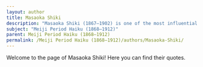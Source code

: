 ```yaml
---
layout: author
title: Masaoka Shiki
description: "Masaoka Shiki (1867–1902) is one of the most influential figures in modern Japanese poetry and is known for his efforts to modernize haiku. He emphasized the importance of subjective experience and sought to depict nature in a fresh and evocative manner, often focusing on the beauty of everyday life."
subject: "Meiji Period Haiku (1868–1912)"
parent: Meiji Period Haiku (1868–1912)
permalink: /Meiji Period Haiku (1868–1912)/authors/Masaoka-Shiki/
---
```


Welcome to the page of Masaoka Shiki! Here you can find their quotes.
